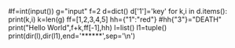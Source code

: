 #f=int(input())
g="input"
f=2
d=dict()
d['1']='key'
for k,i in d.items():
    print(k,i)
k=len(g)
ff=[1,2,3,4,5]
hh={"1":"red"}
#hh{"3"}="DEATH"
print("Hello World",f+k,ff[-1],hh)
l=list()
l1=tuple()
print(dir(l),dir(l1),end='******',sep='\n')

